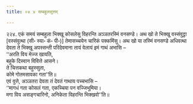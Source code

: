 ```yaml
---
title: ०४ ४ सम्बहुलसुत्तम्

---
```


२२४. एकं समयं सम्बहुला भिक्खू कोसलेसु विहरन्ति अञ्ञतरस्मिं वनसण्डे। अथ खो ते भिक्खू वस्संवुट्ठा [वस्संवुत्था (सी॰ स्या॰ कं॰ पी॰)] तेमासच्चयेन चारिकं पक्कमिंसु। अथ खो या तस्मिं वनसण्डे अधिवत्था देवता ते भिक्खू अपस्सन्ती परिदेवमाना तायं वेलायं इमं गाथं अभासि –  
‘‘अरति विय मेज्ज खायति,  
बहुके दिस्वान विवित्ते आसने।  
ते चित्तकथा बहुस्सुता,  
कोमे गोतमसावका गता’’ति॥  
एवं वुत्ते, अञ्ञतरा देवता तं देवतं गाथाय पच्चभासि –  
‘‘मागधं गता कोसलं गता, एकच्चिया पन वज्जिभूमिया।  
मगा विय असङ्गचारिनो, अनिकेता विहरन्ति भिक्खवो’’ति॥  

